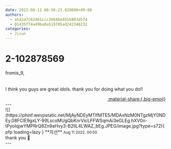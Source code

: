 ```yaml
---
date: 2022-08-11 00:50:23.828000+09:00
authors:
  - a5d2a7c62401ccc3668be491b803d5f4
  - 01435f74a49ba8a519705ad242348232
categories:
  - Jisun
---
```


# 2-102878569

<div class="post-container" markdown="1">
<div class="content-container md-sidebar__scrollwrap" markdown="1">

fromis_9,<br><br><br>I think you guys are great idols. thank you for doing what you do!!

</div>
</div>

<div style="text-align: right;" markdown="1">
<a href="https://weverse.io/fromis9/fanpost/2-102878569" style="text-align: right;">:material-share:{.big-emoji}</a>
</div>
---

<div class="comments-container md-sidebar__scrollwrap" markdown="1">
<div class="comment" markdown="1">
<div class='id-container' markdown="1">
![](https://phinf.wevpstatic.net/MjAyNDEyMTlfMTE5/MDAxNzM0NTgzMjY0NDEy.08FClE9gxLY-99LscoMUgQbKnrVicLFFWSqmAi3eGLEg.hXV0n-tPyoIqjwYMPRrQ8Zn9aHvy3-B2llL4LWAZ_bEg.JPEG/image.jpg?type=s72){ pfp loading=lazy }
**<span class="artist">지선</span>** <small>Aug 11 2022, 00:50</small><br>
</div>
<div class='comment-body' markdown="1">
thank you 🤍
</div>
</div>
</div>
---

